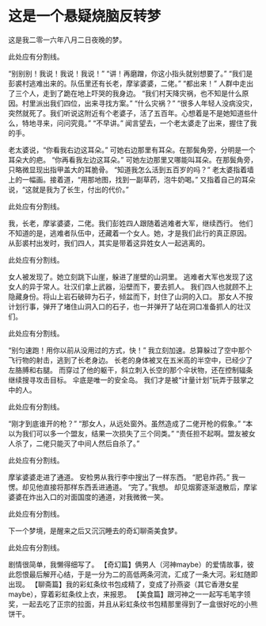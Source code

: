 # 这是一个悬疑烧脑反转梦


这是我二零一六年八月二日夜晚的梦。

此处应有分割线。

“别别别！我说！我说！我说！”
“讲！再磨蹭，你这小指头就别想要了。”
“我们是彭裘村逃难出来的。队伍里还有长老，摩挲婆婆，二佬。”
“都出来！”
人群中走出了三个人，走到了跪在地上吓哭的我身边。
“我们村天降灾祸，也不知是什么原因。村里派出我们四位，出来寻找方案。”
“什么灾祸？”
“很多人年轻人没病没灾，突然就死了。我们听说这附近有个老婆子，活了五百年。心想着是不是她知道些什么，特地寻来，问问究竟。”
“不早讲。” 闻言望去，一个老太婆走了出来，握住了我的手。

老太婆说，“你看我右边这耳朵。”
可她右边那里有耳朵。在那鬓角旁，分明是一个耳朵大的疤。
“你再看我左边这耳朵。”
可她左边那里又哪能叫耳朵。在那鬓角旁，只略微显现出指甲盖大的耳脆骨。
“知道我怎么活到五百岁的吗？”
老太婆指着墙上的一幅画。接着道，“用那地图，找到一副草药，泡牛奶喝。”
又指着自己的耳朵说，“这就是我为了长生，付出的代价。”

此处应有分割线。

我，长老，摩挲婆婆，二佬。我们彭姓四人跟随着逃难者大军，继续西行。
他们不知道的是，逃难者队伍中，还藏着一个女人。她，才是我们此行的真正原因。
从彭裘村出发时，我们四人，其实是带着这异姓女人一起逃离的。

此处应有分割线。

女人被发现了。她立刻跳下山崖，躲进了崖壁的山洞里。
逃难者大军也发现了这女人的异于常人。壮汉们拿上武器，沿壁而下，要去抓人。
我们四人也就顾不上隐藏身份。将山上岩石破碎为石子，倾盆而下，封住了山洞的入口。
那女人不按计划行事，弹开了堵住山洞入口的石子，也一并弹开了站在洞口准备抓人的壮汉们。

此处应有分割线。

“别匀速跑！用你以前从没用过的方式，快！”
我立刻加速。总算躲过了空中那个飞行物的射击，逃到了长老身边。
长老的身体被叉在五米高的半空中，已经少了左胳膊和右腿。
而穿过了他的躯干，斜立刺入长空的那个伞状物，还在控制辐条继续搜寻攻击目标。
伞底是唯一的安全岛。
我们才是被“计量计划”玩弄于鼓掌之中的人。

此处应有分割线。

“刚才到底谁开的枪？”
“那女人，从远处窗外。虽然造成了二佬开枪的假象。”
“本以为我们可以多一个盟友，结果一次损失了三个同类。”
“责任担不起啊。盟友被女人杀了，二佬只能灭了中间人然后自杀了。”

此处应有分割线。

摩挲婆婆走进了通道。
安检男从我行李中搜出了一样东西。
“肥皂炸药。”
我一愣。却见他直接将那样东西丢进通道。
“完了。”我想。
却见烟雾逐渐退散后，摩挲婆婆在炸出入口的对面国度的通道，对我微微一笑。

此处应有分割线。

下一个梦境，是醒来之后又沉沉睡去的奇幻聊斋美食梦。

此处应有分割线。

剧情很简单，我懒得细写了。
【奇幻篇】俩男人（河神maybe）的爱情故事，彼此怨恨最后解开心结，于是一分为二的高低两条河流，汇成了一条大河。彩虹随即出现。
【聊斋篇】我的彩虹条纹书包成精了，变成了孙燕姿（其它香港女星maybe），穿着彩虹条纹上衣，来报恩。
【美食篇】跟河神之一一起写毛笔字领奖，一起去吃了正宗的拉面，并且从彩虹条纹书包精那里得到了一盒很好吃的小熊饼干。

